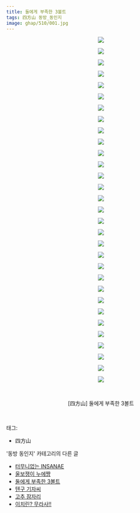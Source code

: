 ```yaml
---
title: 둘에게 부족한 3볼트
tags: 四方山 동방_동인지
image: ghap/510/001.jpg
---
```

<div class="article">
<p style="text-align: center; clear: none; float: none;"><img src="{{ site.nasurl }}/ghap/510/001.jpg"/></p>
<p style="text-align: center; clear: none; float: none;"><img src="{{ site.nasurl }}/ghap/510/002.jpg"/></p>
<p style="text-align: center; clear: none; float: none;"><img src="{{ site.nasurl }}/ghap/510/003.jpg"/></p>
<p style="text-align: center; clear: none; float: none;"><img src="{{ site.nasurl }}/ghap/510/004.jpg"/></p>
<p style="text-align: center; clear: none; float: none;"><img src="{{ site.nasurl }}/ghap/510/005.jpg"/></p>
<p style="text-align: center; clear: none; float: none;"><img src="{{ site.nasurl }}/ghap/510/006.jpg"/></p>
<p style="text-align: center; clear: none; float: none;"><img src="{{ site.nasurl }}/ghap/510/007.jpg"/></p>
<p style="text-align: center; clear: none; float: none;"><img src="{{ site.nasurl }}/ghap/510/008.jpg"/></p>
<p style="text-align: center; clear: none; float: none;"><img src="{{ site.nasurl }}/ghap/510/009.jpg"/></p>
<p style="text-align: center; clear: none; float: none;"><img src="{{ site.nasurl }}/ghap/510/010.jpg"/></p>
<p style="text-align: center; clear: none; float: none;"><img src="{{ site.nasurl }}/ghap/510/011.jpg"/></p>
<p style="text-align: center; clear: none; float: none;"><img src="{{ site.nasurl }}/ghap/510/012.jpg"/></p>
<p style="text-align: center; clear: none; float: none;"><img src="{{ site.nasurl }}/ghap/510/013.jpg"/></p>
<p style="text-align: center; clear: none; float: none;"><img src="{{ site.nasurl }}/ghap/510/014.jpg"/></p>
<p style="text-align: center; clear: none; float: none;"><img src="{{ site.nasurl }}/ghap/510/015.jpg"/></p>
<p style="text-align: center; clear: none; float: none;"><img src="{{ site.nasurl }}/ghap/510/016.jpg"/></p>
<p style="text-align: center; clear: none; float: none;"><img src="{{ site.nasurl }}/ghap/510/017.jpg"/></p>
<p style="text-align: center; clear: none; float: none;"><img src="{{ site.nasurl }}/ghap/510/018.jpg"/></p>
<p style="text-align: center; clear: none; float: none;"><img src="{{ site.nasurl }}/ghap/510/019.jpg"/></p>
<p style="text-align: center; clear: none; float: none;"><img src="{{ site.nasurl }}/ghap/510/020.jpg"/></p>
<p style="text-align: center; clear: none; float: none;"><img src="{{ site.nasurl }}/ghap/510/021.jpg"/></p>
<p style="text-align: center; clear: none; float: none;"><img src="{{ site.nasurl }}/ghap/510/022.jpg"/></p>
<p style="text-align: center; clear: none; float: none;"><img src="{{ site.nasurl }}/ghap/510/023.jpg"/></p>
<p style="text-align: center; clear: none; float: none;"><img src="{{ site.nasurl }}/ghap/510/024.jpg"/></p>
<p style="text-align: center; clear: none; float: none;"><img src="{{ site.nasurl }}/ghap/510/025.jpg"/></p>
<p style="text-align: center; clear: none; float: none;"><img src="{{ site.nasurl }}/ghap/510/026.jpg"/></p>
<p style="text-align: center; clear: none; float: none;"><img src="{{ site.nasurl }}/ghap/510/027.jpg"/></p>
<p style="text-align: center; clear: none; float: none;"><img src="{{ site.nasurl }}/ghap/510/028.jpg"/></p>
<p style="text-align: center; clear: none; float: none;"><img src="{{ site.nasurl }}/ghap/510/029.jpg"/></p>
<p style="text-align: center; clear: none; float: none;"><img src="{{ site.nasurl }}/ghap/510/030.jpg"/></p>
<p style="text-align: center; clear: none; float: none;"><img src="{{ site.nasurl }}/ghap/510/031.jpg"/></p>
<p style="text-align: center; clear: none; float: none;"><br/></p>
<p style="text-align: center; clear: none; float: none;">[四方山] 둘에게 부족한 3볼트</p>
<p><br/></p>
</div><div class="tagTrail">
<p>태그: </p>
<ul>
<li>四方山</li>
</ul>
</div><div class="another">
<p>'동방 동인지' 카테고리의 다른 글</p>
<ul>
<li><a href="/2016-06-23-ghap_512">터무니없는 INSANAE</a></li>
<li><a href="/2016-06-23-ghap_511">울보쟁이 누에쨩</a></li>
<li><a href="/2016-06-23-ghap_510">둘에게 부족한 3볼트</a></li>
<li><a href="/2016-06-23-ghap_509">텐구 기자씨</a></li>
<li><a href="/2016-06-23-ghap_508">고추 잠자리</a></li>
<li><a href="/2016-06-23-ghap_507">이치린? 무라사!!</a></li>
</ul>
</div><div class="cb_module cb_fluid">
<div class="cb_wrt cb_profile">
</div><!-- commentList close -->
</div>